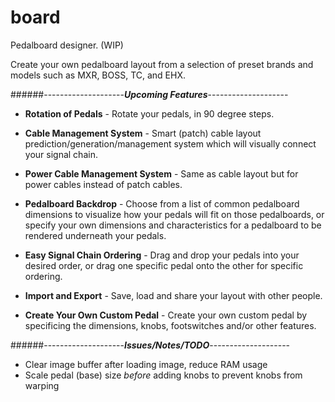 # board
Pedalboard designer. (WIP)


Create your own pedalboard layout from a selection of preset brands and models such as MXR, BOSS, TC, and EHX.

######--------------------***Upcoming Features***--------------------

- **Rotation of Pedals** - Rotate your pedals, in 90 degree steps.
  
- **Cable Management System** - Smart (patch) cable layout prediction/generation/management system which will visually 
connect your signal chain.

- **Power Cable Management System** - Same as cable layout but for power cables instead of patch cables.

- **Pedalboard Backdrop** - Choose from a list of common pedalboard dimensions to visualize how your pedals will fit on 
those pedalboards, or specify your own dimensions and characteristics for a pedalboard to be rendered underneath your pedals.

- **Easy Signal Chain Ordering** - Drag and drop your pedals into your desired order, or drag one specific pedal onto 
the other for specific ordering.

- **Import and Export** - Save, load and share your layout with other people.

- **Create Your Own Custom Pedal** - Create your own custom pedal by specificing the dimensions, knobs, footswitches 
and/or other features.

######--------------------***Issues/Notes/TODO***--------------------

- Clear image buffer after loading image, reduce RAM usage
- Scale pedal (base) size *before* adding knobs to prevent knobs from warping
